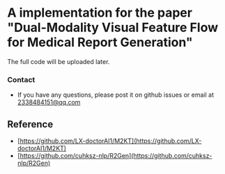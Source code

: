 # A implementation for the paper "Dual-Modality Visual Feature Flow for Medical Report Generation"

The full code will be uploaded later.

### Contact
* If you have any questions, please post it on github issues or email at 2338484151@qq.com

## Reference
* [https://github.com/LX-doctorAI1/M2KT](https://github.com/LX-doctorAI1/M2KT)
* [https://github.com/cuhksz-nlp/R2Gen](https://github.com/cuhksz-nlp/R2Gen)
